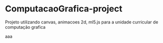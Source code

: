# ComputacaoGrafica-project

Projeto utilizando canvas, animacoes 2d, ml5.js para a unidade curricular de computação grafica

aaa

